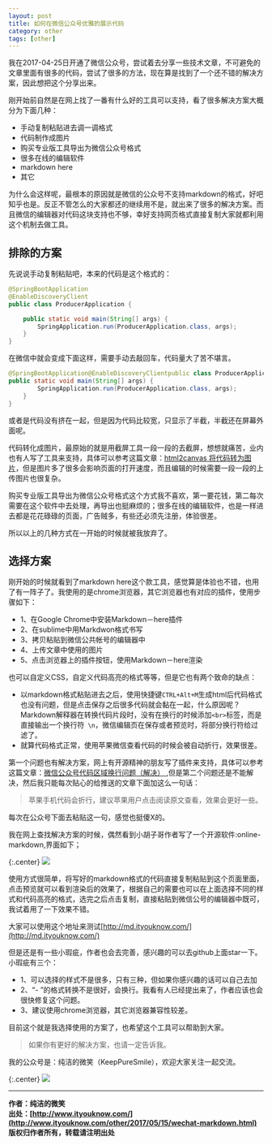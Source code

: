 ```yaml
---
layout: post
title: 如何在微信公众号优雅的展示代码
category: other
tags: [other]
---
```


我在2017-04-25日开通了微信公众号，尝试着去分享一些技术文章，不可避免的文章里面有很多的代码，尝试了很多的方法，现在算是找到了一个还不错的解决方案，因此想把这个分享出来。

刚开始前自然是在网上找了一番有什么好的工具可以支持，看了很多解决方案大概分为下面几种：

-  手动复制粘贴进去调一调格式
-  代码制作成图片
-  购买专业版工具导出为微信公众号格式
-  很多在线的编辑软件
-  markdown here
-  其它

为什么会这样呢，最根本的原因就是微信的公众号不支持markdown的格式，好吧知乎也是。反正不管怎么的大家都还的继续用不是，就出来了很多的解决方案。而且微信的编辑器对代码这块支持也不够，幸好支持网页格式直接复制大家就都利用这个机制去做工具。

## 排除的方案

先说说手动复制粘贴吧，本来的代码是这个格式的：

``` java
@SpringBootApplication
@EnableDiscoveryClient
public class ProducerApplication {

	public static void main(String[] args) {
		SpringApplication.run(ProducerApplication.class, args);
	}
}
```

在微信中就会变成下面这样，需要手动去敲回车，代码量大了苦不堪言。

``` java
@SpringBootApplication@EnableDiscoveryClientpublic class ProducerApplication {
public static void main(String[] args) {
		SpringApplication.run(ProducerApplication.class, args);
	}
}
```

或者是代码没有挤在一起，但是因为代码比较宽，只显示了半截，半截还在屏幕外面呢。

代码转化成图片，最原始的就是用截屏工具一段一段的去截屏，想想就痛苦，业内也有人写了工具来支持，具体可以参考这篇文章：[html2canvas 将代码转为图片](https://www.h5jun.com/post/convert-code-to-image-via-html2canvas.html)，但是图片多了很多会影响页面的打开速度，而且编辑的时候需要一段一段的上传图片也很复杂。

购买专业版工具导出为微信公众号格式这个方式我不喜欢，第一要花钱，第二每次需要在这个软件中去处理，再导出也挺麻烦的；很多在线的编辑软件，也是一样进去都是花花碌碌的页面，广告贼多，有些还必须先注册，体验很差。

所以以上的几种方式在一开始的时候就被我放弃了。

## 选择方案

刚开始的时候就看到了markdown here这个款工具，感觉算是体验也不错，也用了有一阵子了。我使用的是chrome浏览器，其它浏览器也有对应的插件，使用步骤如下：

- 1、在Google Chrome中安装Markdown－here插件
- 2、在sublime中用Markdwon格式书写
- 3、拷贝粘贴到微信公共帐号的编辑器中
- 4、上传文章中使用的图片
- 5、点击浏览器上的插件按钮，使用Markdown－here渲染

也可以自定义CSS，自定义代码高亮的格式等等，但是它也有两个致命的缺点：

- 以markdown格式粘贴进去之后，使用快捷键```CTRL+Alt+M```生成html后代码格式也没有问题，但是点击保存之后很多代码就会黏在一起，什么原因呢？Markdown解释器在转换代码片段时，没有在换行的时候添加```<br>```标签，而是直接输出一个换行符``` \n```，微信编辑页在保存或者预览时，将部分换行符给过滤了。
- 就算代码格式正常，使用苹果微信查看代码的时候会被自动折行，效果很差。

第一个问题也有解决方案，网上有开源精神的朋友写了插件来支持，具体可以参考这篇文章：[微信公众号代码区域换行问题（解决）
](http://www.jianshu.com/p/ea588ec043ab),但是第二个问题还是不能解决，然后我只能每次贴心的给推送的文章下面加这么一句话：

> 苹果手机代码会折行，建议苹果用户点击阅读原文查看，效果会更好一些。

每次在公众号下面去粘贴这一句，感觉也挺傻X的。

我在网上查找解决方案的时候，偶然看到小胡子哥作者写了一个开源软件:online-markdown,界面如下；

{:.center}
![](http://www.ityouknow.com/assets/images/2017/online-markdown.png)

使用方式很简单，将写好的markdown格式的代码直接复制粘贴到这个页面里面，点击预览就可以看到渲染后的效果了，根据自己的需要也可以在上面选择不同的样式和代码高亮的格式，选完之后点击复制，直接粘贴到微信公号的编辑器中既可，我试着用了一下效果不错。

大家可以使用这个地址来测试[http://md.ityouknow.com/](http://md.ityouknow.com/)

但是还是有一些小瑕疵，作者也会去完善，感兴趣的可以去github上面star一下。小瑕疵有三个：

- 1、可以选择的样式不是很多，只有三种，但如果你感兴趣的话可以自己去加
- 2、“- ”的格式转换不是很好，会换行。我看有人已经提出来了，作者应该也会很快修复这个问题。
- 3、建议使用chrome浏览器，其它浏览器兼容性较差。

目前这个就是我选择使用的方案了，也希望这个工具可以帮助到大家。

> 如果你有更好的解决方案，也请一定告诉我。



我的公众号是：纯洁的微笑（KeepPureSmile），欢迎大家关注一起交流。

{:.center}
![](http://www.ityouknow.com/assets/images/keeppuresmile.jpg)


-------------

**作者：纯洁的微笑**  
**出处：[http://www.ityouknow.com/](http://www.ityouknow.com/other/2017/05/15/wechat-markdown.html)**      
**版权归作者所有，转载请注明出处** 












